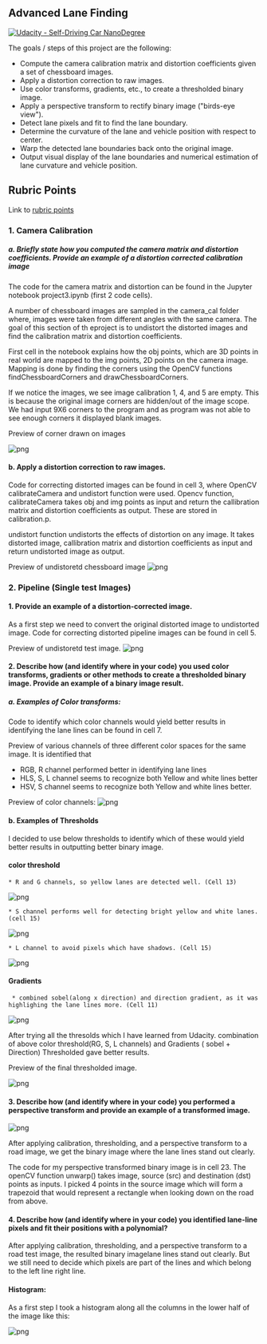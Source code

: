 ## Advanced Lane Finding
[![Udacity - Self-Driving Car NanoDegree](https://s3.amazonaws.com/udacity-sdc/github/shield-carnd.svg)](http://www.udacity.com/drive)


The goals / steps of this project are the following:

* Compute the camera calibration matrix and distortion coefficients given a set of chessboard images.
* Apply a distortion correction to raw images.
* Use color transforms, gradients, etc., to create a thresholded binary image.
* Apply a perspective transform to rectify binary image ("birds-eye view").
* Detect lane pixels and fit to find the lane boundary.
* Determine the curvature of the lane and vehicle position with respect to center.
* Warp the detected lane boundaries back onto the original image.
* Output visual display of the lane boundaries and numerical estimation of lane curvature and vehicle position.

## Rubric Points
Link to [rubric points](https://review.udacity.com/#!/rubrics/571/view) 

### 1. Camera Calibration
#####  a. Briefly state how you computed the camera matrix and distortion coefficients. Provide an example of a distortion corrected calibration image

The code for the camera matrix and distortion can be found in the Jupyter notebook project3.ipynb (first 2 code cells).

A number of chessboard images are sampled in the camera_cal folder where, images were taken from different angles with the same camera. The goal of this section of th eproject is to undistort the distorted images and find the calibration matrix and distortion coefficients.

First cell in the notebook explains how the obj points, which are 3D points in real world are mapped to the img points, 2D points on the camera image. Mapping is done by finding the corners using the OpenCV functions findChessboardCorners and drawChessboardCorners.

If we notice the images, we see image calibration 1, 4, and 5 are empty. This is because the original image corners are hidden/out of the image scope. We had input 9X6 corners to the program and as program was not able to see enough corners it displayed blank images.

Preview of corner drawn on images

 ![png](./images/findCorners.png)

#### b. Apply a distortion correction to raw images.
Code for correcting distorted images can be found in cell 3, where OpenCV calibrateCamera and undistort function were used. Opencv function, calibrateCamera takes obj and img points as input and return the callibration matrix and distortion coefficients as output. These are stored in calibration.p. 

undistort function undistorts the effects of distortion on any image. It takes distorted image, callibration matrix and distortion coefficients as input and return undistorted image as output.

Preview of undistoretd chessboard image
 ![png](./images/calibrate.png)

### 2. Pipeline (Single test Images) 
 #### 1. Provide an example of a distortion-corrected image.
 As a first step we need to convert the original distorted image to undistorted image. Code for correcting distorted pipeline images can    be found in cell 5. 
 
 Preview of undistoretd test image.
 ![png](./images/undistortion.png)

#### 2. Describe how (and identify where in your code) you used color transforms, gradients or other methods to create a thresholded binary image. Provide an example of a binary image result.

##### a. Examples of Color transforms:
Code to identify which color channels would yield better results in identifying the lane lines can be found in cell 7.

 Preview of various channels of three different color spaces for the same image. It is identified that
* RGB, R channel performed better in identifying lane lines
* HLS, S, L channel seems to recognize both Yellow and white lines better
* HSV, S channel seems to recognize both Yellow and white lines better.

 Preview of color channels:
 ![png](./images/color.png)

 
 #### b. Examples of Thresholds

 I decided to use below thresholds to identify which of these would yield better results in outputting better binary image.
 #### color threshold 
    * R and G channels, so yellow lanes are detected well. (Cell 13)
    
 ![png](./images/rgchannel.png)
 
    * S channel performs well for detecting bright yellow and white lanes. (cell 15)
    
 ![png](./images/schannel.png)

    * L channel to avoid pixels which have shadows. (Cell 15)
    
 ![png](./images/lchannel.png)
  #### Gradients
     * combined sobel(along x direction) and direction gradient, as it was highlighing the lane lines more. (Cell 11)
     
 ![png](./images/combined.png)
   
   After trying all the thresolds which I have learned from Udacity. combination of above color threshold(RG, S, L channels) and Gradients ( sobel + Direction) Thresholded gave better results. 
   
  Preview of the final thresholded image.
   
![png](./images/threshold.png)
   
   #### 3. Describe how (and identify where in your code) you performed a perspective transform and provide an example of a transformed image.
   
![png](./images/perspective.png)

After applying calibration, thresholding, and a perspective transform to a road image, we get the binary image where the lane lines stand out clearly.

The code for my perspective transformed binary image is in cell 23. The openCV function unwarp() takes image,  source (src) and destination (dst) points as inputs. I picked 4 points in the source image which will form a trapezoid that would represent a rectangle when looking down on the road from above. 

  #### 4. Describe how (and identify where in your code) you identified lane-line pixels and fit their positions with a polynomial?
  
 After applying calibration, thresholding, and a perspective transform to a road test image, the resulted binary imagelane lines stand out clearly. But we still need to decide which pixels are part of the lines and which belong to the left line right line.

 #### Histogram:

As a first step I took a histogram along all the columns in the lower half of the image like this:

![png](./images/histogram.png)

